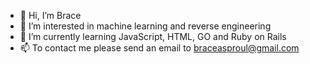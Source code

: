 - 👋 Hi, I’m Brace
- 👀 I’m interested in machine learning and reverse engineering
- 🌱 I’m currently learning JavaScript, HTML, GO and Ruby on Rails
- 📫 To contact me please send an email to braceasproul@gmail.com
